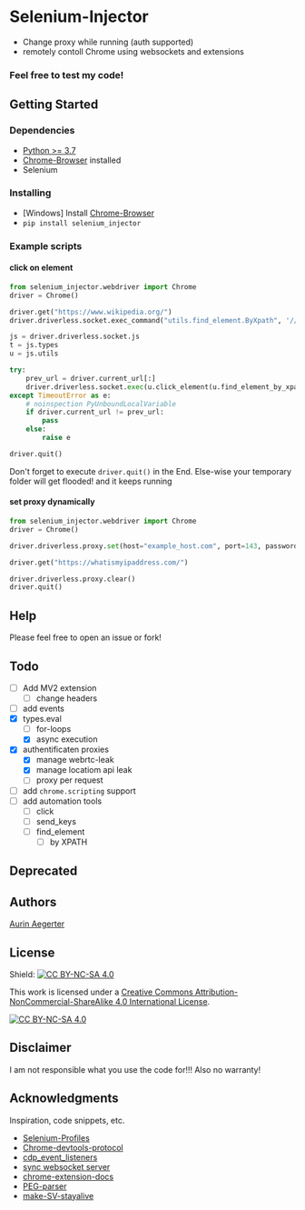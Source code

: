 # Selenium-Injector

* Change proxy while running (auth supported)
* remotely contoll Chrome using websockets and extensions

### Feel free to test my code!

## Getting Started

### Dependencies

* [Python >= 3.7](https://www.python.org/downloads/)
* [Chrome-Browser](https://www.google.de/chrome/) installed
* Selenium

### Installing

* [Windows] Install [Chrome-Browser](https://www.google.de/chrome/)
* ```pip install selenium_injector```


### Example scripts


#### click on element
```python
from selenium_injector.webdriver import Chrome
driver = Chrome()

driver.get("https://www.wikipedia.org/")
driver.driverless.socket.exec_command("utils.find_element.ByXpath", '//*[@id="js-link-box-en"]/strong', user=driver.driverless.tab_user)

js = driver.driverless.socket.js
t = js.types
u = js.utils

try:
    prev_url = driver.current_url[:]
    driver.driverless.socket.exec(u.click_element(u.find_element_by_xpath('//*[@id="js-link-box-en"]/strong')), user=driver.driverless.tab_user, timeout=2)
except TimeoutError as e:
    # noinspection PyUnboundLocalVariable
    if driver.current_url != prev_url:
        pass
    else:
        raise e

driver.quit()
```
Don't forget to execute
`driver.quit()`
in the End. Else-wise your temporary folder will get flooded! and it keeps running

#### set proxy dynamically
```python
from selenium_injector.webdriver import Chrome
driver = Chrome()

driver.driverless.proxy.set(host="example_host.com", port=143, password="password", username="user-1")

driver.get("https://whatismyipaddress.com/")

driver.driverless.proxy.clear()
driver.quit()
```


## Help

Please feel free to open an issue or fork!

## Todo

- [ ] Add MV2 extension
  - [ ] change headers
- [ ] add events
- [x] types.eval
  - [ ] for-loops
  - [x] async execution
- [x] authentificaten proxies
  - [x] manage webrtc-leak
  - [x] manage locatiom api leak
  - [ ] proxy per request
- [ ] add `chrome.scripting` support
- [ ] add automation tools
  - [ ] click
  - [ ] send_keys
  - [ ] find_element
    - [ ] by XPATH
## Deprecated

## Authors

[Aurin Aegerter](mailto:aurinliun@gmx.ch)

## License

Shield: [![CC BY-NC-SA 4.0][cc-by-nc-sa-shield]][cc-by-nc-sa]

This work is licensed under a
[Creative Commons Attribution-NonCommercial-ShareAlike 4.0 International License][cc-by-nc-sa].

[![CC BY-NC-SA 4.0][cc-by-nc-sa-image]][cc-by-nc-sa]

[cc-by-nc-sa]: http://creativecommons.org/licenses/by-nc-sa/4.0/
[cc-by-nc-sa-image]: https://licensebuttons.net/l/by-nc-sa/4.0/88x31.png
[cc-by-nc-sa-shield]: https://img.shields.io/badge/License-CC%20BY--NC--SA%204.0-lightgrey.svg

## Disclaimer

I am not responsible what you use the code for!!! Also no warranty!

## Acknowledgments

Inspiration, code snippets, etc.
* [Selenium-Profiles](https://github.com/kaliiiiiiiiii/Selenium-Profiles)
* [Chrome-devtools-protocol](https://chromedevtools.github.io/devtools-protocol/tot/Fetch/#method-enable)
* [cdp_event_listeners](https://stackoverflow.com/questions/66227508/selenium-4-0-0-beta-1-how-add-event-listeners-in-cdp)
* [sync websocket server](https://stackoverflow.com/questions/68939894/implement-a-python-websocket-listener-without-async-asyncio)
* [chrome-extension-docs](https://developer.chrome.com/docs/extensions/reference/)
* [PEG-parser](https://github.com/pegjs/pegjs)
* [make-SV-stayalive](https://stackoverflow.com/a/75082732/20443541)
